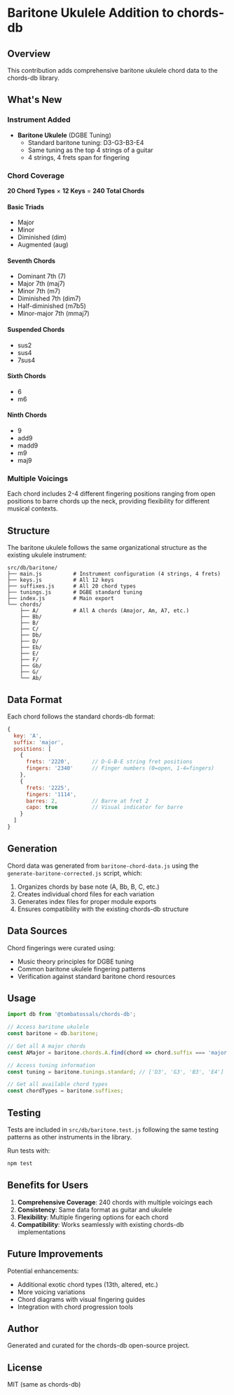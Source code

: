 # Baritone Ukulele Addition to chords-db

## Overview

This contribution adds comprehensive baritone ukulele chord data to the chords-db library.

## What's New

### Instrument Added
- **Baritone Ukulele** (DGBE Tuning)
  - Standard baritone tuning: D3-G3-B3-E4
  - Same tuning as the top 4 strings of a guitar
  - 4 strings, 4 frets span for fingering

### Chord Coverage

**20 Chord Types** × **12 Keys** = **240 Total Chords**

#### Basic Triads
- Major
- Minor
- Diminished (dim)
- Augmented (aug)

#### Seventh Chords
- Dominant 7th (7)
- Major 7th (maj7)
- Minor 7th (m7)
- Diminished 7th (dim7)
- Half-diminished (m7b5)
- Minor-major 7th (mmaj7)

#### Suspended Chords
- sus2
- sus4
- 7sus4

#### Sixth Chords
- 6
- m6

#### Ninth Chords
- 9
- add9
- madd9
- m9
- maj9

### Multiple Voicings

Each chord includes 2-4 different fingering positions ranging from open positions to barre chords up the neck, providing flexibility for different musical contexts.

## Structure

The baritone ukulele follows the same organizational structure as the existing ukulele instrument:

```
src/db/baritone/
├── main.js          # Instrument configuration (4 strings, 4 frets)
├── keys.js          # All 12 keys
├── suffixes.js      # All 20 chord types
├── tunings.js       # DGBE standard tuning
├── index.js         # Main export
└── chords/
    ├── A/           # All A chords (Amajor, Am, A7, etc.)
    ├── Bb/
    ├── B/
    ├── C/
    ├── Db/
    ├── D/
    ├── Eb/
    ├── E/
    ├── F/
    ├── Gb/
    ├── G/
    └── Ab/
```

## Data Format

Each chord follows the standard chords-db format:

```javascript
{
  key: 'A',
  suffix: 'major',
  positions: [
    {
      frets: '2220',       // D-G-B-E string fret positions
      fingers: '2340'      // Finger numbers (0=open, 1-4=fingers)
    },
    {
      frets: '2225',
      fingers: '1114',
      barres: 2,           // Barre at fret 2
      capo: true           // Visual indicator for barre
    }
  ]
}
```

## Generation

Chord data was generated from `baritone-chord-data.js` using the `generate-baritone-corrected.js` script, which:

1. Organizes chords by base note (A, Bb, B, C, etc.)
2. Creates individual chord files for each variation
3. Generates index files for proper module exports
4. Ensures compatibility with the existing chords-db structure

## Data Sources

Chord fingerings were curated using:
- Music theory principles for DGBE tuning
- Common baritone ukulele fingering patterns
- Verification against standard baritone chord resources

## Usage

```javascript
import db from '@tombatossals/chords-db';

// Access baritone ukulele
const baritone = db.baritone;

// Get all A major chords
const AMajor = baritone.chords.A.find(chord => chord.suffix === 'major');

// Access tuning information
const tuning = baritone.tunings.standard; // ['D3', 'G3', 'B3', 'E4']

// Get all available chord types
const chordTypes = baritone.suffixes;
```

## Testing

Tests are included in `src/db/baritone.test.js` following the same testing patterns as other instruments in the library.

Run tests with:
```bash
npm test
```

## Benefits for Users

1. **Comprehensive Coverage**: 240 chords with multiple voicings each
2. **Consistency**: Same data format as guitar and ukulele
3. **Flexibility**: Multiple fingering options for each chord
4. **Compatibility**: Works seamlessly with existing chords-db implementations

## Future Improvements

Potential enhancements:
- Additional exotic chord types (13th, altered, etc.)
- More voicing variations
- Chord diagrams with visual fingering guides
- Integration with chord progression tools

## Author

Generated and curated for the chords-db open-source project.

## License

MIT (same as chords-db)
